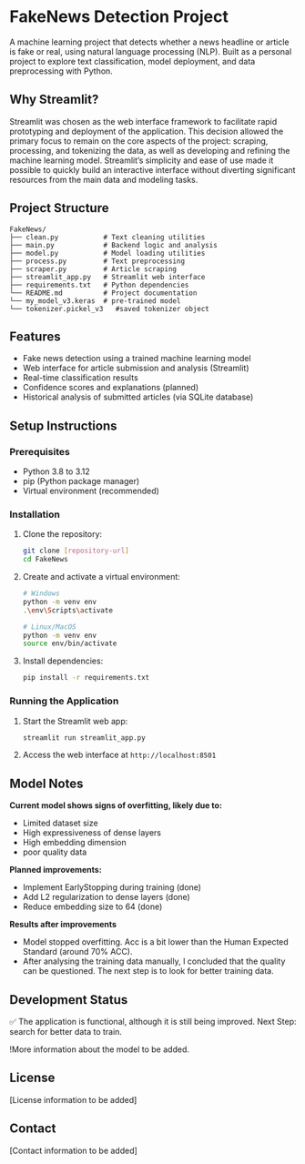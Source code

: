 # FakeNews Detection Project

A machine learning project that detects whether a news headline or article is fake or real, using natural language processing (NLP). Built as a personal project to explore text classification, model deployment, and data preprocessing with Python.

## Why Streamlit?

Streamlit was chosen as the web interface framework to facilitate rapid prototyping and deployment of the application. This decision allowed the primary focus to remain on the core aspects of the project: scraping, processing, and tokenizing the data, as well as developing and refining the machine learning model. Streamlit’s simplicity and ease of use made it possible to quickly build an interactive interface without diverting significant resources from the main data and modeling tasks.

## Project Structure

```
FakeNews/
├── clean.py           # Text cleaning utilities
├── main.py            # Backend logic and analysis
├── model.py           # Model loading utilities
├── process.py         # Text preprocessing
├── scraper.py         # Article scraping
├── streamlit_app.py   # Streamlit web interface
├── requirements.txt   # Python dependencies
└── README.md          # Project documentation
└── my_model_v3.keras  # pre-trained model
└── tokenizer.pickel_v3   #saved tokenizer object
```

## Features

- Fake news detection using a trained machine learning model
- Web interface for article submission and analysis (Streamlit)
- Real-time classification results
- Confidence scores and explanations (planned)
- Historical analysis of submitted articles (via SQLite database)

## Setup Instructions

### Prerequisites

- Python 3.8 to 3.12
- pip (Python package manager)
- Virtual environment (recommended)

### Installation

1. Clone the repository:
    ```bash
    git clone [repository-url]
    cd FakeNews
    ```

2. Create and activate a virtual environment:
    ```bash
    # Windows
    python -m venv env
    .\env\Scripts\activate

    # Linux/MacOS
    python -m venv env
    source env/bin/activate
    ```

3. Install dependencies:
    ```bash
    pip install -r requirements.txt
    ```

### Running the Application

1. Start the Streamlit web app:
    ```bash
    streamlit run streamlit_app.py
    ```

2. Access the web interface at `http://localhost:8501`

## Model Notes

**Current model shows signs of overfitting, likely due to:**
- Limited dataset size
- High expressiveness of dense layers
- High embedding dimension
- poor quality data

**Planned improvements:**
- Implement EarlyStopping during training (done)
- Add L2 regularization to dense layers (done)
- Reduce embedding size to 64 (done)

**Results after improvements**
- Model stopped overfitting. Acc is a bit lower than the Human Expected Standard (around 70% ACC).
- After analysing the training data manually, I concluded that the quality can be questioned. The next step is to look for better training data.

## Development Status

✅ The application is functional, although it is still being improved. 
Next Step: search for better data to train.

!More information about the model to be added.



## License

[License information to be added]

## Contact

[Contact information to be added]
